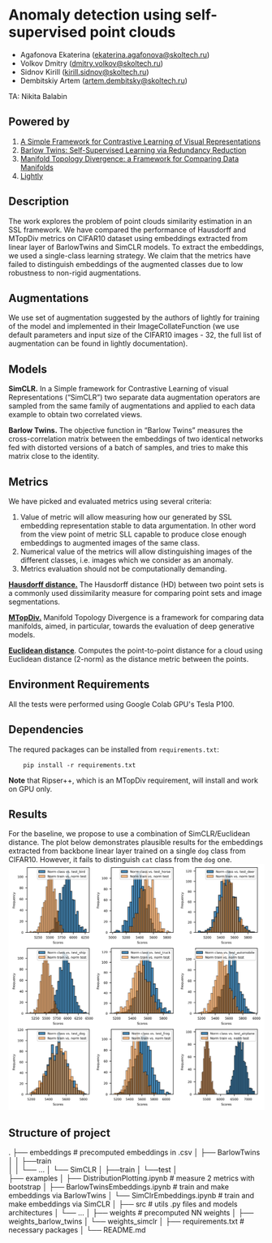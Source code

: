 # Anomaly detection using self-supervised point clouds

* Agafonova Ekaterina (<ekaterina.agafonova@skoltech.ru>)
* Volkov Dmitry (<dmitry.volkov@skoltech.ru>)
* Sidnov Kirill (<kirill.sidnov@skoltech.ru>)
* Dembitskiy Artem (<artem.dembitsky@skoltech.ru>)

TA: Nikita Balabin

## Powered by
1. [A Simple Framework for Contrastive Learning of Visual Representations](https://arxiv.org/abs/2002.05709)
2. [Barlow Twins: Self-Supervised Learning via Redundancy Reduction](https://arxiv.org/abs/2103.03230)
3. [Manifold Topology Divergence: a Framework for Comparing Data Manifolds](https://arxiv.org/pdf/2106.04024.pdf)
4. [Lightly](https://github.com/lightly-ai/lightly)

## Description

The work explores the problem of point clouds similarity estimation in an SSL framework. We have compared the performance of  Hausdorff and MTopDiv metrics on CIFAR10 dataset using embeddings extracted from linear layer of BarlowTwins and SimCLR models. To extract the embeddings, we used a single-class learning strategy. We claim that the metrics have failed to distinguish embeddings of the augmented classes due to low robustness to non-rigid augmentations.

## Augmentations

We use set of augmentation suggested by the authors of lightly for training of the model and implemented in their ImageCollateFunction (we use default parameters and input size of the CIFAR10 images - 32, the full list of augmentation can be found in lightly documentation).

## Models
**SimCLR.** In a Simple framework for Contrastive Learning of visual Representations (“SimCLR”) two separate data augmentation operators are sampled from the same family of augmentations and applied to each data example to obtain two correlated views.

**Barlow Twins.** The  objective function in “Barlow Twins” measures the cross-correlation matrix between the embeddings of two identical networks fed with distorted versions of a batch of samples, and tries to make this matrix close to the identity.

## Metrics
We have picked and evaluated metrics using several criteria:
1. Value of metric will allow measuring how our generated by SSL embedding representation stable to data argumentation. In other word from the view point of metric SLL capable to produce close enough embeddings to augmented images of the same class. 
2. Numerical value of the metrics will allow distinguishing images of the different classes, i.e. images which we consider as an anomaly. 
3. Metrics evaluation should not be computationally demanding.

**[Hausdorff distance.](https://doi.org/10.1109/tpami.2015.2408351)** The Hausdorff distance (HD) between two point sets is a commonly used dissimilarity measure for comparing point sets and image segmentations. 

**[MTopDiv.](https://doi.org/10.48550/arXiv.2106.04024)** Manifold Topology Divergence is a framework for comparing data manifolds, aimed, in particular, towards the evaluation of deep generative models. 

**[Euclidean distance](https://docs.scipy.org/doc/scipy/reference/generated/scipy.spatial.distance.cdist.html)**. Computes the point-to-point distance  for a cloud using Euclidean distance (2-norm) as the distance metric between the points.

## Environment Requirements

All the tests were performed using Google Colab GPU's Tesla P100.

## Dependencies

The requred packages can be installed from ``requirements.txt``:

        pip install -r requirements.txt


**Note** that Ripser++, which is an MTopDiv requirement, will install and work on GPU only.

 ## Results
For the baseline, we propose to use a combination of SimCLR/Euclidean distance. The plot below demonstrates plausible results for the embeddings extracted from backbone linear layer trained on a single `dog` class from CIFAR10. However, it fails to distinguish `cat` class from the `dog` one.
 ![eucl_simclr_emb_similarity](https://github.com/melhaud/proj18/blob/f8f4b09d482836af6d49fdd4a8b40aa1187c6871/images/hist_cdist.png)


## Structure of project
.
├── embeddings                          # precomputed embeddings in .csv
│   ├── BarlowTwins               
│   │   ├──train                  
│   │   └── ...
│   └── SimCLR
│       ├──train
│       └──test
│       
├── examples
│   ├── DistributionPlotting.ipynb      # measure 2 metrics with bootstrap
│   ├── BarlowTwinsEmbeddings.ipynb     # train and make embeddings via BarlowTwins 
│   └── SimClrEmbeddings.ipynb          # train and make embeddings via SimCLR 
│
├── src                                 # utils .py files and models architectures
│   └── ...
│
├── weights                             # precomputed NN weights
│   ├── weights_barlow_twins
│   └── weights_simclr
│
├── requirements.txt                    # necessary packages
│
└── README.md
